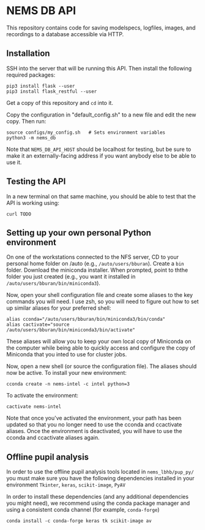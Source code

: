 # NEMS DB API

This repository contains code for saving modelspecs, logfiles, images, and recordings to a database accessible via HTTP.

## Installation

SSH into the server that will be running this API. Then install the following required packages:

```
pip3 install flask --user
pip3 install flask_restful --user
```

Get a copy of this repository and `cd` into it.

Copy the configuration in "default_config.sh" to a new file and edit the new copy. Then run:

```
source configs/my_config.sh   # Sets environment variables
python3 -m nems_db
```

Note that `NEMS_DB_API_HOST` should be localhost for testing, but be sure to make it an externally-facing address if you want anybody else to be able to use it.


## Testing the API

In a new terminal on that same machine, you should be able to test that the API is working using:

```
curl TODO
```

## Setting up your own personal Python environment

On one of the workstations connected to the NFS server, CD to your personal
home folder on /auto (e.g., `/auto/users/bburan`). Create a `bin` folder.
Download the miniconda installer. When prompted, point to ththe folder you just
created (e.g., you want it installed in `/auto/users/bburan/bin/miniconda3`). 

Now, open your shell configuration file and create some aliases to the key
commands you will need. I use zsh, so you will need to figure out how to set up
similar aliases for your preferred shell:

```
alias cconda="/auto/users/bburan/bin/miniconda3/bin/conda"
alias cactivate="source /auto/users/bburan/bin/miniconda3/bin/activate"
```

These aliases will allow you to keep your own local copy of Miniconda on the
computer while being able to quickly access and configure the copy of Miniconda
that you inted to use for cluster jobs.

Now, open a new shell (or source the configuration file). The aliases should
now be active. To install your new environment:

	cconda create -n nems-intel -c intel python=3

To activate the environment:

	cactivate nems-intel

Note that once you've activated the environment, your path has been updated so that you no longer need to use the cconda and ccactivate aliases. Once the environment is deactivated, you will have to use the cconda and ccactivate aliases again.

## Offline pupil analysis
In order to use the offline pupil analysis tools located in `nems_lbhb/pup_py/` you must make sure you have the following dependencies installed in your environment `Tkinter`, `keras`, `scikit-image`, `PyAV`

In order to install these dependencies (and any additional dependencies you might need), we recommend using the conda package manager and using a consistent conda channel (for example, `conda-forge`)

`conda install -c conda-forge keras tk scikit-image av`

